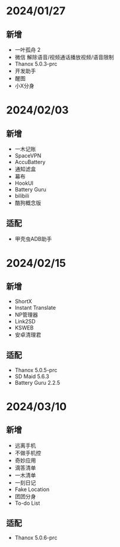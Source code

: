 # 2024/01/27
## 新增
- 一叶孤舟 2
- 微信 解除语音/视频通话播放视频/语音限制
- Thanox 5.0.3-prc
- 开发助手
- 醒图
- 小X分身

# 2024/02/03
## 新增
- 一木记账
- SpaceVPN
- AccuBattery
- 通知滤盒
- 幕布
- HookUI
- Battery Guru
- bilibili
- 酷狗概念版
## 适配
- 甲壳虫ADB助手

# 2024/02/15
## 新增
- ShortX
- Instant Translate
- NP管理器
- Link2SD
- KSWEB
- 安卓清理君
## 适配
- Thanox 5.0.5-prc
- SD Maid 5.6.3
- Battery Guru 2.2.5

# 2024/03/10
## 新增
- 远离手机
- 不做手机控
- 奇妙应用
- 滴答清单
- 一木清单
- 一刻日记
- Fake Location
- 团团分身
- To-do List
## 适配
- Thanox 5.0.6-prc